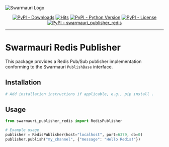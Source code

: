 ![Swarmauri Logo](https://res.cloudinary.com/dbjmpekvl/image/upload/v1730099724/Swarmauri-logo-lockup-2048x757_hww01w.png)

<p align="center">
    <a href="https://pypi.org/project/swarmauri_publisher_redis/">
        <img src="https://img.shields.io/pypi/dm/swarmauri_publisher_redis" alt="PyPI - Downloads"/></a>
    <a href="https://hits.sh/github.com/swarmauri/swarmauri-sdk/tree/master/pkgs/standards/swarmauri_publisher_redis/">
        <img alt="Hits" src="https://hits.sh/github.com/swarmauri/swarmauri-sdk/tree/master/pkgs/standards/swarmauri_publisher_redis.svg"/></a>
    <a href="https://pypi.org/project/swarmauri_publisher_redis/">
        <img src="https://img.shields.io/pypi/pyversions/swarmauri_publisher_redis" alt="PyPI - Python Version"/></a>
    <a href="https://pypi.org/project/swarmauri_publisher_redis/">
        <img src="https://img.shields.io/pypi/l/swarmauri_publisher_redis" alt="PyPI - License"/></a>
    <a href="https://pypi.org/project/swarmauri_publisher_redis/">
        <img src="https://img.shields.io/pypi/v/swarmauri_publisher_redis?label=swarmauri_publisher_redis&color=green" alt="PyPI - swarmauri_publisher_redis"/></a>

</p>

---

# Swarmauri Redis Publisher

This package provides a Redis Pub/Sub publisher implementation conforming to the Swarmauri `PublishBase` interface.

## Installation

```bash
# Add installation instructions if applicable, e.g., pip install .
```

## Usage

```python
from swarmauri_publisher_redis import RedisPublisher

# Example usage
publisher = RedisPublisher(host="localhost", port=6379, db=0)
publisher.publish("my_channel", {"message": "Hello Redis!"})
```